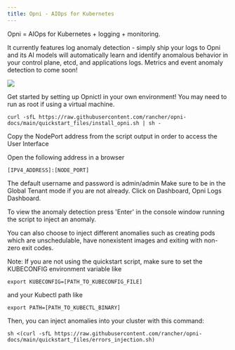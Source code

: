 ```yaml
---
title: Opni - AIOps for Kubernetes
---
```


Opni = AIOps for Kubernetes + logging + monitoring. 

It currently features log anomaly detection - simply ship your logs to Opni and its AI models will automatically learn and identify anomalous behavior in your control plane, etcd, and applications logs. Metrics and event anomaly detection to come soon!

[![](https://opni-public.s3.us-east-2.amazonaws.com/opni_youtube_gh.png)](https://youtu.be/DQVBwMaO_o0)

Get started by setting up Opnictl in your own environment! You may need to run as root if using a virtual machine.
```
curl -sfL https://raw.githubusercontent.com/rancher/opni-docs/main/quickstart_files/install_opni.sh | sh -
```

Copy the NodePort address from the script output in order to access the User Interface


Open the following address in a browser
```
[IPV4_ADDRESS]:[NODE_PORT]
``` 
The default username and password is admin/admin
Make sure to be in the Global Tenant mode if you are not already. Click on Dashboard, Opni Logs Dashboard.

To view the anomaly detection press 'Enter' in the console window running the script to inject an anomaly.


You can also choose to inject different anomalies such as creating pods which are unschedulable, have nonexistent images and exiting with non-zero exit codes. 

Note: If you are not using the quickstart script, make sure to set the KUBECONFIG environment variable like
```
export KUBECONFIG=[PATH_TO_KUBECONFIG_FILE]
```
and your Kubectl path like
```
export PATH=[PATH_TO_KUBECTL_BINARY]
```
Then, you can inject anomalies into your cluster with this command:
```
sh <(curl -sfL https://raw.githubusercontent.com/rancher/opni-docs/main/quickstart_files/errors_injection.sh)
```


